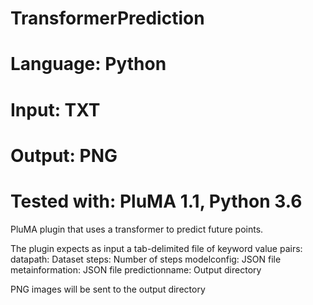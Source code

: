 # TransformerPrediction
# Language: Python
# Input: TXT
# Output: PNG
# Tested with: PluMA 1.1, Python 3.6

PluMA plugin that uses a transformer to predict future points.

The plugin expects as input a tab-delimited file of keyword value pairs:
datapath: Dataset
steps: Number of steps
modelconfig: JSON file
metainformation: JSON file
predictionname: Output directory

PNG images will be sent to the output directory
